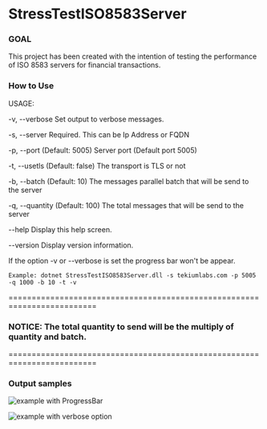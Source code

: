 # StressTestISO8583Server

### GOAL
This project has been created with the intention of testing the performance of ISO 8583 servers for financial transactions.

### How to Use

USAGE:

  -v, --verbose     Set output to verbose messages.

  -s, --server      Required. This can be Ip Address or FQDN

  -p, --port        (Default: 5005) Server port (Default port 5005)

  -t, --usetls      (Default: false) The transport is TLS or not

  -b, --batch       (Default: 10) The messages parallel batch that will be send to the
                    server

  -q, --quantity    (Default: 100) The total messages that will be send to the server

  --help            Display this help screen.

  --version         Display version information.

If the option -v or --verbose is set the progress bar won't be appear.


```shell
Example: dotnet StressTestISO8583Server.dll -s tekiumlabs.com -p 5005 -q 1000 -b 10 -t -v
```

=========================================================================
### NOTICE: The total quantity to send will be the multiply of quantity and batch.
=========================================================================

### Output samples

![example with ProgressBar](https://github.com/mchinchilla/StressTestISO8583Server/tree/master/StressTestISO8583Server/Resources/OutputSamplePrgBar.gif)

![example with verbose option](https://github.com/mchinchilla/StressTestISO8583Server/tree/master/StressTestISO8583Server/Resources/OutputSampleNoPrgBar.gif)




